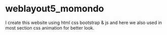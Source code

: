 # weblayout5_momondo
I create this website using html css bootstrap &amp; js and here we also used in most section css animation for better look. 
